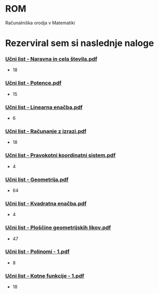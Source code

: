 # ROM
Računalniška orodja v Matematiki

# Rezerviral sem si naslednje naloge
### [Učni list - Naravna in cela števila.pdf](https://www.sc-nm.si/sss/si/file/download/861_0affa8c3752b/U%C4%8Dni%20list%20-%20Naravna%20in%20cela%20%C5%A1tevila.pdf)
- 18
### [Učni list - Potence.pdf](https://www.sc-nm.si/sss/si/file/download/857_88cc06344dc2/U%C4%8Dni%20list%20-%20Potence.pdf)
- 15
### [Učni list - Linearna enačba.pdf](https://www.sc-nm.si/sss/si/file/download/833_30de7545a5ce/U%C4%8Dni%20list%20-%20Linearna%20ena%C4%8Dba.pdf)
- 6
### [Učni list - Računanje z izrazi.pdf](https://www.sc-nm.si/sss/si/file/download/851_b391a4d3b88a/U%C4%8Dni%20list%20-%20Ra%C4%8Dunanje%20z%20izrazi.pdf)
- 18
### [Učni list - Pravokotni koordinatni sistem.pdf](https://www.sc-nm.si/sss/si/file/download/834_5ffe0b5e352d/U%C4%8Dni%20list%20-%20Pravokotni%20koordinatni%20sistem.pdf)
- 4
### [Učni list - Geometrija.pdf](hhttps://www.sc-nm.si/sss/si/file/download/908_fa3f990d1fc9/U%C4%8Dni%20list%20-%20Geometrija.pdf)
- 64
### [Učni list - Kvadratna enačba.pdf](https://www.sc-nm.si/sss/si/file/download/761_c78a25b65160/U%C4%8Dni%20list%20-%20Kvadratna%20ena%C4%8Dba.pdf)
- 4
### [Učni list - Ploščine geometrijskih likov.pdf](https://www.sc-nm.si/sss/si/file/download/790_96f4e0ca1618/U%C4%8Dni%20list%20-%20Plo%C5%A1%C4%8Dine%20geometrijskih%20likov.pdf)
- 47
### [Učni list - Polinomi - 1.pdf](https://www.sc-nm.si/sss/file/open/599_bb49bdbafe02/U%C4%8Dni%20list%20-%20Polinomi%20-%201.pdf)
- 8
### [Učni list - Kotne funkcije - 1.pdf](https://www.sc-nm.si/sss/file/open/607_ebc9fb02d961/U%C4%8Dni%20list%20-%20Kotne%20funkcije%20-%201.pdf)
- 18
